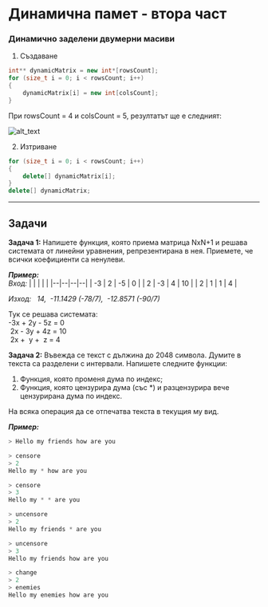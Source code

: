 # Динамична памет - втора част

### Динамично заделени двумерни масиви
1. Създаване
```c++
int** dynamicMatrix = new int*[rowsCount];
for (size_t i = 0; i < rowsCount; i++)
{
    dynamicMatrix[i] = new int[colsCount];
}
```
При rowsCount = 4 и colsCount = 5, резултатът ще е следният:

![alt_text](https://i.ibb.co/fM8fw3n/Dynamic-Matrix.png)

2.	 Изтриване
```c++
for (size_t i = 0; i < rowsCount; i++)
{
    delete[] dynamicMatrix[i];
}
delete[] dynamicMatrix;
```

---

## Задачи

**Задача 1:** Напишете функция, която приема матрица NxN+1 и решава системата от линейни уравнения, репрезентирана в нея. Приемете, че всички коефициенти са ненулеви.  

***Пример:***  
*Вход:*
| | | | |
|--|--|--|--|
| -3 | 2 | -5 | 0 |
| 2 | -3 | 4 | 10 |
| 2 | 1 | 1 | 4 |

*Изход: &nbsp; 14, &nbsp;-11.1429 (-78/7), &nbsp;-12.8571 (-90/7)*  

Тук се решава системата:  
-3x + 2y - 5z = 0  
&nbsp;2x - 3y + 4z = 10  
&nbsp;2x + &nbsp;y + &nbsp;z = 4  

**Задача 2:** Въвежда се текст с дължина до 2048 символа. Думите в текста са разделени с интервали. Напишете следните функции:  
1. Функция, която променя дума по индекс;
2. Функция, която цензурира дума (със \*) и разцензурира вече цензурирана дума по индекс.  

На всяка операция да се отпечатва текста в текущия му вид.  

***Пример:***  
```c++
> Hello my friends how are you

> censore
> 2
Hello my * how are you

> censore
> 3
Hello my * * are you

> uncensore
> 2
Hello my friends * are you

> uncensore
> 3
Hello my friends how are you

> change
> 2
> enemies
Hello my enemies how are you
```
